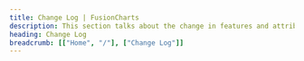 ```yaml
---
title: Change Log | FusionCharts
description: This section talks about the change in features and attributes with latest released version.
heading: Change Log
breadcrumb: [["Home", "/"], ["Change Log"]]
---
```


